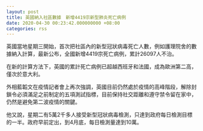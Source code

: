 ```yaml
---
layout: post
title: 英國納入社區數據　新增4419宗新型肺炎死亡病例
date: 2020-04-30 00:23:42.000000000 +08:00
categories: rss
---
```


英國當地星期三開始，首次把社區內的新型冠狀病毒死亡人數，例如護理院舍的數據納入計算，最新公布，全國新增4419宗死亡病例，累計26097人不治。

在新的計算方法下，英國的累計死亡病例已超越西班牙和法國，成為歐洲第二高，僅次於意大利。

外相藍韜文在疫情記者會上再次強調，英國目前仍然處於疫情的高峰階段，解除封鎖令必須滿足之前制定的五項測試指標，目前保持社交距離和遵守禁令留在家中，仍然是避免第二波疫情的關鍵。

他又說，星期二有5萬2千多人接受新型冠狀病毒檢測，只達到政府每日檢測目標的一半。政府早前定出，到4月底，每日檢測量達到10萬。
